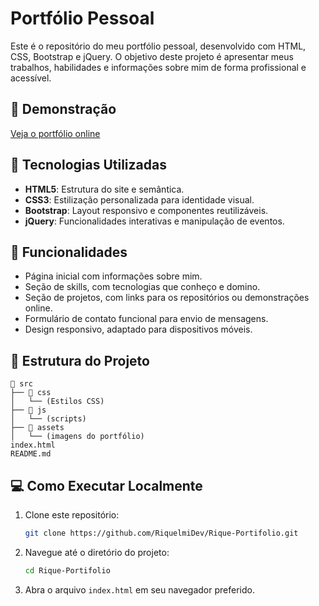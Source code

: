 # Portfólio Pessoal

Este é o repositório do meu portfólio pessoal, desenvolvido com HTML, CSS, Bootstrap e jQuery. O objetivo deste projeto é apresentar meus trabalhos, habilidades e informações sobre mim de forma profissional e acessível.

## 🔗 Demonstração
[Veja o portfólio online](https://riqueportifoliodev.netlify.app)  

## 🚀 Tecnologias Utilizadas
- **HTML5**: Estrutura do site e semântica.  
- **CSS3**: Estilização personalizada para identidade visual.  
- **Bootstrap**: Layout responsivo e componentes reutilizáveis.  
- **jQuery**: Funcionalidades interativas e manipulação de eventos.

## 🎨 Funcionalidades
- Página inicial com informações sobre mim.  
- Seção de skills, com tecnologias que conheço e domino.  
- Seção de projetos, com links para os repositórios ou demonstrações online.  
- Formulário de contato funcional para envio de mensagens.  
- Design responsivo, adaptado para dispositivos móveis.  

## 📂 Estrutura do Projeto
```plaintext
📂 src
├── 📁 css
│   └── (Estilos CSS)
├── 📁 js
│   └── (scripts)
├── 📁 assets
│   └── (imagens do portfólio)
index.html
README.md
```

## 💻 Como Executar Localmente
1. Clone este repositório:  
   ```bash
   git clone https://github.com/RiquelmiDev/Rique-Portifolio.git
   ```
2. Navegue até o diretório do projeto:  
   ```bash
   cd Rique-Portifolio
   ```
3. Abra o arquivo `index.html` em seu navegador preferido.